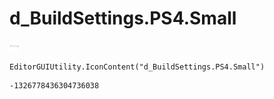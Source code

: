 # d_BuildSettings.PS4.Small
![](/img/d_BuildSettings.PS4.Small.png)

``` CSharp
EditorGUIUtility.IconContent("d_BuildSettings.PS4.Small")
```
```
-1326778436304736038
```
